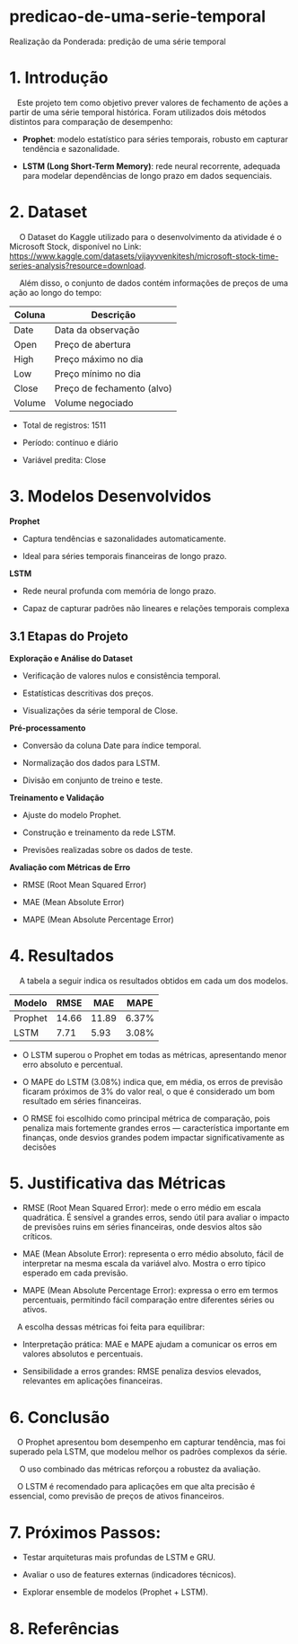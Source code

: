 # predicao-de-uma-serie-temporal
Realização da Ponderada: predição de uma série temporal

# 1. Introdução

&emsp;Este projeto tem como objetivo prever valores de fechamento de ações a partir de uma série temporal histórica. Foram utilizados dois métodos distintos para comparação de desempenho:

- **Prophet**: modelo estatístico para séries temporais, robusto em capturar tendência e sazonalidade.

- **LSTM (Long Short-Term Memory)**: rede neural recorrente, adequada para modelar dependências de longo prazo em dados sequenciais.


# 2. Dataset

&emsp; O Dataset do Kaggle utilizado para o desenvolvimento da atividade é o Microsoft Stock, disponível no Link: https://www.kaggle.com/datasets/vijayvvenkitesh/microsoft-stock-time-series-analysis?resource=download. 

&emsp; Além disso, o conjunto de dados contém informações de preços de uma ação ao longo do tempo:

| Coluna | Descrição               |
|--------|--------------------------|
| Date   | Data da observação       |
| Open   | Preço de abertura        |
| High   | Preço máximo no dia      |
| Low    | Preço mínimo no dia      |
| Close  | Preço de fechamento (alvo) |
| Volume | Volume negociado         |

- Total de registros: 1511

- Período: contínuo e diário

- Variável predita: Close

# 3. Modelos Desenvolvidos

**Prophet**

- Captura tendências e sazonalidades automaticamente.

- Ideal para séries temporais financeiras de longo prazo.

**LSTM**

- Rede neural profunda com memória de longo prazo.

- Capaz de capturar padrões não lineares e relações temporais complexa

## 3.1 Etapas do Projeto

**Exploração e Análise do Dataset**

- Verificação de valores nulos e consistência temporal.

- Estatísticas descritivas dos preços.

- Visualizações da série temporal de Close.

**Pré-processamento**

- Conversão da coluna Date para índice temporal.

- Normalização dos dados para LSTM.

- Divisão em conjunto de treino e teste.

**Treinamento e Validação**

- Ajuste do modelo Prophet.

- Construção e treinamento da rede LSTM.

- Previsões realizadas sobre os dados de teste.

**Avaliação com Métricas de Erro**

- RMSE (Root Mean Squared Error)

- MAE (Mean Absolute Error)

- MAPE (Mean Absolute Percentage Error)

# 4. Resultados

&emsp; A tabela a seguir indica os resultados obtidos em cada um dos modelos.

| Modelo   | RMSE  | MAE   | MAPE   |
|----------|-------|-------|--------|
| Prophet  | 14.66 | 11.89 | 6.37%  |
| LSTM     | 7.71  | 5.93  | 3.08%  |

- O LSTM superou o Prophet em todas as métricas, apresentando menor erro absoluto e percentual.

- O MAPE do LSTM (3.08%) indica que, em média, os erros de previsão ficaram próximos de 3% do valor real, o que é considerado um bom resultado em séries financeiras.

- O RMSE foi escolhido como principal métrica de comparação, pois penaliza mais fortemente grandes erros — característica importante em finanças, onde desvios grandes podem impactar significativamente as decisões


# 5. Justificativa das Métricas

- RMSE (Root Mean Squared Error): mede o erro médio em escala quadrática. É sensível a grandes erros, sendo útil para avaliar o impacto de previsões ruins em séries financeiras, onde desvios altos são críticos.

- MAE (Mean Absolute Error): representa o erro médio absoluto, fácil de interpretar na mesma escala da variável alvo. Mostra o erro típico esperado em cada previsão.

- MAPE (Mean Absolute Percentage Error): expressa o erro em termos percentuais, permitindo fácil comparação entre diferentes séries ou ativos.

&emsp;A escolha dessas métricas foi feita para equilibrar:

- Interpretação prática: MAE e MAPE ajudam a comunicar os erros em valores absolutos e percentuais.

- Sensibilidade a erros grandes: RMSE penaliza desvios elevados, relevantes em aplicações financeiras.

# 6. Conclusão

&emsp;O Prophet apresentou bom desempenho em capturar tendência, mas foi superado pela LSTM, que modelou melhor os padrões complexos da série.

&emsp; O uso combinado das métricas reforçou a robustez da avaliação.

&emsp;O LSTM é recomendado para aplicações em que alta precisão é essencial, como previsão de preços de ativos financeiros.

# 7. Próximos Passos:

- Testar arquiteturas mais profundas de LSTM e GRU.

- Avaliar o uso de features externas (indicadores técnicos).

- Explorar ensemble de modelos (Prophet + LSTM).

# 8. Referências
